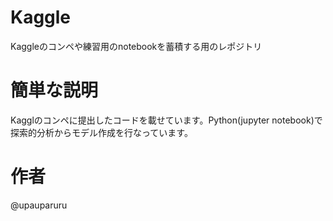 # Kaggle
Kaggleのコンペや練習用のnotebookを蓄積する用のレポジトリ
# 簡単な説明
Kagglのコンペに提出したコードを載せています。Python(jupyter notebook)で探索的分析からモデル作成を行なっています。
# 作者
@upauparuru
